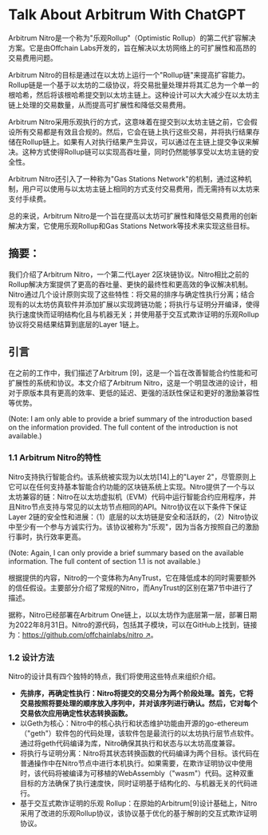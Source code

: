 # Talk About Arbitrum With ChatGPT

Arbitrum Nitro是一个称为"乐观Rollup"（Optimistic Rollup）的第二代扩容解决方案。它是由Offchain Labs开发的，旨在解决以太坊网络上的可扩展性和高昂的交易费用问题。

Arbitrum Nitro的目标是通过在以太坊上运行一个"Rollup链"来提高扩容能力。Rollup链是一个基于以太坊的二级协议，将交易批量处理并将其汇总为一个单一的根哈希，然后将该根哈希提交到以太坊主链上。这种设计可以大大减少在以太坊主链上处理的交易数量，从而提高可扩展性和降低交易费用。

Arbitrum Nitro采用乐观执行的方式，这意味着在提交到以太坊主链之前，它会假设所有交易都是有效且合规的。然后，它会在链上执行这些交易，并将执行结果存储在Rollup链上。如果有人对执行结果产生异议，可以通过在主链上提交争议来解决。这种方式使得Rollup链可以实现高吞吐量，同时仍然能够享受以太坊主链的安全性。

Arbitrum Nitro还引入了一种称为"Gas Stations Network"的机制，通过这种机制，用户可以使用与以太坊主链上相同的方式支付交易费用，而无需持有以太坊来支付手续费。

总的来说，Arbitrum Nitro是一个旨在提高以太坊可扩展性和降低交易费用的创新解决方案，它使用乐观Rollup和Gas Stations Network等技术来实现这些目标。



## 摘要：

我们介绍了Arbitrum Nitro，一个第二代Layer 2区块链协议。Nitro相比之前的Rollup解决方案提供了更高的吞吐量、更快的最终性和更高效的争议解决机制。Nitro通过几个设计原则实现了这些特性：将交易的排序与确定性执行分离；结合现有的以太坊仿真软件并添加扩展以实现跨链功能；将执行与证明分开编译，使得执行速度快而证明结构化且与机器无关；并使用基于交互式欺诈证明的乐观Rollup协议将交易结果结算到底层的Layer 1链上。

## 引言

在之前的工作中，我们描述了Arbitrum [9]，这是一个旨在改善智能合约性能和可扩展性的系统和协议。本文介绍了Arbitrum Nitro，这是一个明显改进的设计，相对于原版本具有更高的效率、更低的延迟、更强的活跃性保证和更好的激励兼容性等优势。

(Note: I am only able to provide a brief summary of the introduction based on the information provided. The full content of the introduction is not available.)

### 1.1 Arbitrum Nitro的特性
Nitro支持执行智能合约。该系统被实现为以太坊[14]上的"Layer 2"，尽管原则上它可以在任何支持基本智能合约功能的区块链系统上实现。Nitro提供了一个与以太坊兼容的链：Nitro在以太坊虚拟机（EVM）代码中运行智能合约应用程序，并且Nitro节点支持与常见的以太坊节点相同的API。Nitro协议在以下条件下保证Layer 2链的安全性和进展：（1）底层的以太坊链是安全和活跃的，（2）Nitro协议中至少有一个参与方诚实行为。该协议被称为"乐观"，因为当各方按照自己的激励行事时，执行效率更高。

(Note: Again, I can only provide a brief summary based on the available information. The full content of section 1.1 is not available.)

根据提供的内容，Nitro的一个变体称为AnyTrust，它在降低成本的同时需要额外的信任假设。主要部分介绍了常规的Nitro，而AnyTrust的区别在第7节中进行了描述。

据称，Nitro已经部署在Arbitrum One链上，以以太坊作为底层第一层，部署日期为2022年8月31日。Nitro的源代码，包括其子模块，可以在GitHub上找到，链接为：[https://github.com/offchainlabs/nitro ↗](https://github.com/offchainlabs/nitro)。

### 1.2 设计方法
Nitro的设计具有四个独特的特点，我们将使用这些特点来组织介绍。

- **先排序，再确定性执行：Nitro将提交的交易分为两个阶段处理。首先，它将交易按照将要处理的顺序放入序列中，并对该序列进行确认。然后，它对每个交易依次应用确定性状态转换函数。**
- 以Geth为核心：Nitro中的核心执行和状态维护功能由开源的go-ethereum（"geth"）软件包的代码处理，该软件包是最流行的以太坊执行层节点软件。通过将geth代码编译为库，Nitro确保其执行和状态与以太坊高度兼容。
- 将执行与证明分离：Nitro将其状态转换函数的代码编译为两个目标。该代码在普通操作中在Nitro节点中进行本机执行。如果需要，在欺诈证明协议中使用时，该代码将被编译为可移植的WebAssembly（"wasm"）代码。这种双重目标的方法确保了执行速度快，同时证明基于结构化的、与机器无关的代码进行。
- 基于交互式欺诈证明的乐观 Rollup：在原始的Arbitrum[9]设计基础上，Nitro采用了改进的乐观Rollup协议，该协议基于优化的基于解剖的交互式欺诈证明协议。